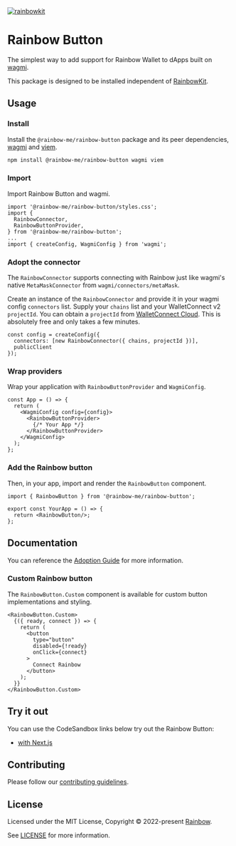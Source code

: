 <a href="https://rainbowkit.com">
  <img alt="rainbowkit" src="https://user-images.githubusercontent.com/372831/168174718-685980e0-391e-4621-94a1-29bf83979fa5.png" />
</a>

# Rainbow Button

The simplest way to add support for Rainbow Wallet to dApps built on [wagmi](https://wagmi.sh/).

This package is designed to be installed independent of [RainbowKit](https://www.rainbowkit.com).

## Usage

### Install

Install the `@rainbow-me/rainbow-button` package and its peer dependencies, [wagmi](https://wagmi.sh/) and [viem](https://viem.sh/).

```bash
npm install @rainbow-me/rainbow-button wagmi viem
```

### Import

Import Rainbow Button and wagmi.

```tsx
import '@rainbow-me/rainbow-button/styles.css';
import {
  RainbowConnector,
  RainbowButtonProvider,
} from '@rainbow-me/rainbow-button';
...
import { createConfig, WagmiConfig } from 'wagmi';
```

### Adopt the connector

The `RainbowConnector` supports connecting with Rainbow just like wagmi's native `MetaMaskConnector` from `wagmi/connectors/metaMask`.

Create an instance of the `RainbowConnector` and provide it in your wagmi config `connectors` list. Supply your `chains` list and your WalletConnect v2 `projectId`. You can obtain a `projectId` from [WalletConnect Cloud](https://cloud.walletconnect.com/sign-in). This is absolutely free and only takes a few minutes.

```tsx
const config = createConfig({
  connectors: [new RainbowConnector({ chains, projectId })],
  publicClient
});
```

### Wrap providers

Wrap your application with `RainbowButtonProvider` and `WagmiConfig`.

```tsx
const App = () => {
  return (
    <WagmiConfig config={config}>
      <RainbowButtonProvider>
        {/* Your App */}
      </RainbowButtonProvider>
    </WagmiConfig>
  );
};
```

### Add the Rainbow button

Then, in your app, import and render the `RainbowButton` component.

```tsx
import { RainbowButton } from '@rainbow-me/rainbow-button';

export const YourApp = () => {
  return <RainbowButton/>;
};
```

## Documentation

You can reference the [Adoption Guide](https://www.rainbowkit.com/guides/rainbow-button) for more information.

### Custom Rainbow button

The `RainbowButton.Custom` component is available for custom button implementations and styling.

```tsx
<RainbowButton.Custom>
  {({ ready, connect }) => {
    return (
      <button
        type="button"
        disabled={!ready}
        onClick={connect}
      >
        Connect Rainbow
      </button>
    );
  }}
</RainbowButton.Custom>
```

## Try it out

You can use the CodeSandbox links below try out the Rainbow Button:
- [with Next.js](https://codesandbox.io/p/sandbox/github/rainbow-me/rainbowkit/tree/main/examples/with-next-rainbow-button)

## Contributing

Please follow our [contributing guidelines](../../.github/CONTRIBUTING.md).

## License

Licensed under the MIT License, Copyright © 2022-present [Rainbow](https://rainbow.me).

See [LICENSE](../../LICENSE) for more information.
